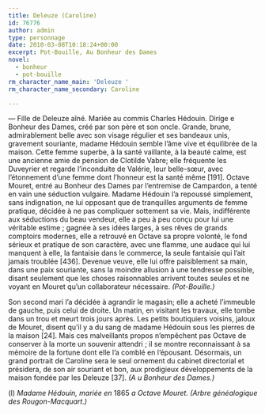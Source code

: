 ```yaml
---
title: Deleuze (Caroline)
id: 76776
author: admin
type: personnage
date: 2010-03-08T10:18:24+00:00
excerpt: Pot-Bouille, Au Bonheur des Dames
novel:
  - bonheur
  - pot-bouille
rm_character_name_main: 'Deleuze '
rm_character_name_secondary: Caroline

---
```

— Fille de Deleuze aîné. Mariée au commis Charles Hédouin. Dirige e Bonheur des Dames, créé par son père et son oncle. Grande, brune, admirablement belle avec son visage régulier et ses bandeaux unis, gravement souriante, madame Hédouin semble l&rsquo;âme vive et équilibrée de la maison. Cette femme superbe, à la santé vaillante, à la beauté calme, est une ancienne amie de pension de Clotilde Vabre; elle fréquente les Duveyrier et regarde l&rsquo;inconduite de Valérie, leur belle-sœur, avec l&rsquo;étonnement d&rsquo;une femme dont l&rsquo;honneur est la santé même [191]. Octave Mouret, entré au Bonheur des Dames par l&rsquo;entremise de Campardon, a tenté en vain une séduction vulgaire. Madame Hédouin l&rsquo;a repoussé simplement, sans indignation, ne lui opposant que de tranquilles arguments de femme pratique, décidée à ne pas compliquer sottement sa vie. Mais, indifférente aux séductions du beau vendeur, elle a peu à peu conçu pour lui une véritable estime ; gagnée à ses idées larges, à ses rêves de grands comptoirs modernes, elle a retrouvé en Octave sa propre volonté, le fond sérieux et pratique de son caractère, avec une flamme, une audace qui lui manquent à elle, la fantaisie dans le commerce, la seule fantaisie qui l&rsquo;ait jamais troublée [436]. Devenue veuve, elle lui offre paisiblement sa main, dans une paix souriante, sans la moindre allusion à une tendresse possible, disant seulement que les choses raisonnables arrivent toutes seules et ne voyant en Mouret qu&rsquo;un collaborateur nécessaire. _(Pot-Bouille.)_

Son second mari l&rsquo;a décidée à agrandir le magasin; elle a acheté l&rsquo;immeuble de gauche, puis celui de droite. Un matin, en visitant les travaux, elle tombe dans un trou et meurt trois jours après. Les petits boutiquiers voisins, jaloux de Mouret, disent qu&rsquo;il y a du sang de madame Hédouin sous les pierres de la maison [24]. Mais ces malveillants propos n&rsquo;empêchent pas Octave de conserver à la morte un souvenir attendri ; il se montre reconnaissant à sa mémoire de la fortune dont elle l&rsquo;a comblé en l&rsquo;épousant. Désormais, un grand portrait de Caroline sera le seul ornement du cabinet directorial et présidera, de son air souriant et bon, aux prodigieux développements de la maison fondée par les Deleuze [37]. _(A u Bonheur des Dames.)_

(l) _Madame Hédouin, mariée en_ 1865 _a Octave Mouret. (Arbre généalogique des Rougon-Macquart.)_